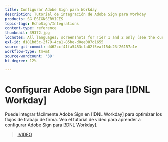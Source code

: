 ```yaml
---
title: Configurar Adobe Sign para Workday
description: Tutorial de integración de Adobe Sign para Workday
products: SG_ESIGNSERVICES
topic-tags: EchoSign/Integrations
content-type: reference
thumbnail: 39372.jpg
locnotes: All languages; screenshots for Tier 1 and 2 only (see the currently published localized page for guidance)
exl-id: d181bd5c-2f79-4ca1-85be-d0ee087d1655
source-git-commit: d462ccf41fa5483cfa02f5eaf154c23f26157a1e
workflow-type: tm+mt
source-wordcount: '39'
ht-degree: 12%

---
```


# Configurar Adobe Sign para [!DNL Workday]

Puede integrar fácilmente Adobe Sign en [!DNL Workday] para optimizar los flujos de trabajo de firma. Vea el tutorial de vídeo para aprender a configurar Adobe Sign para [!DNL Workday].

>[!VIDEO](https://video.tv.adobe.com/v/39372?hidetitle=true)
